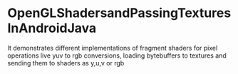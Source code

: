 # OpenGLShadersandPassingTexturesInAndroidJava
It demonstrates different implementations of fragment shaders for pixel operations live yuv to rgb conversions, loading bytebuffers to textures and sending them to shaders as y,u,v or rgb 
